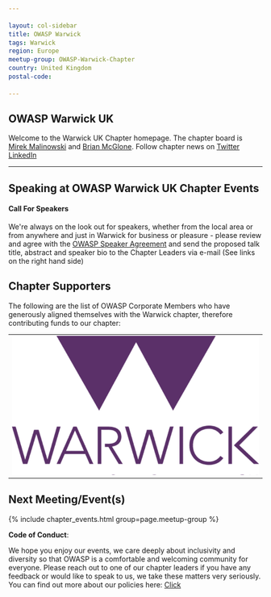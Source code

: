 ```yaml
---

layout: col-sidebar
title: OWASP Warwick
tags: Warwick
region: Europe
meetup-group: OWASP-Warwick-Chapter
country: United Kingdom
postal-code: 

---
```

<!-- rebuild 001 -->


OWASP Warwick UK
-------------
Welcome to the Warwick UK Chapter homepage. 
The chapter board is <a href="mailto:miroslaw.malinowski@owasp.org">Mirek Malinowski</a> and <a href="mailto:brian.mcglone@owasp.org">Brian McGlone</a>. 
Follow chapter news on [Twitter](https://twitter.com/OWASPWarwickUK) [LinkedIn](https://www.linkedin.com/in/owasp-warwick-972a89300/)

---

Speaking at OWASP Warwick UK Chapter Events
---------------------------------------

#### Call For Speakers

We're always on the look out for speakers, whether from the local area or from anywhere and just in Warwick for business or pleasure -  please review and agree with the [OWASP Speaker Agreement](https://owasp.org/www-policy/) and send the proposed talk title, abstract and speaker bio to the Chapter Leaders via e-mail (See links on the right hand side)

Chapter Supporters
----------------
The following are the list of OWASP Corporate Members who have generously aligned themselves with the Warwick chapter, therefore contributing funds to our chapter:
<table cellpadding="15" cellspacing="0">
<tr>
<td>
    <a href="https://www.veracode.com"><img src="assets/images/warwick_logo.png" alt="Warwick"/></a>
</td>
</tr>
</table>

Next Meeting/Event(s)
---------------------

{% include chapter_events.html group=page.meetup-group %}


**Code of Conduct**:


We hope you enjoy our events, we care deeply about inclusivity and diversity so that OWASP is a comfortable and welcoming community for everyone. Please reach out to one of our chapter leaders if you have any feedback or would like to speak to us, we take these matters very seriously. You can find out more about our policies here: [Click](https://owasp.org/www-policy/)
